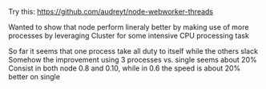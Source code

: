 Try this: https://github.com/audreyt/node-webworker-threads

Wanted to show that node perform lineraly better by making use of more processes by leveraging Cluster for some intensive CPU processing task

So far it seems that one process take all duty to itself while the others slack
Somehow the improvement using 3 processes vs. single seems about 20%
Consist in both node 0.8 and 0.10, while in 0.6 the speed is about 20% better on single
